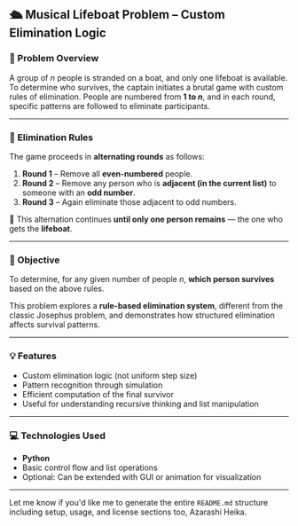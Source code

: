 
## 🛳️ Musical Lifeboat Problem – Custom Elimination Logic

### 📌 Problem Overview

A group of $n$ people is stranded on a boat, and only one lifeboat is available. To determine who survives, the captain initiates a brutal game with custom rules of elimination. People are numbered from **1 to $n$**, and in each round, specific patterns are followed to eliminate participants.

---

### 🔄 Elimination Rules

The game proceeds in **alternating rounds** as follows:

1. **Round 1** – Remove all **even-numbered** people.
2. **Round 2** – Remove any person who is **adjacent (in the current list)** to someone with an **odd number**.
3. **Round 3** – Again eliminate those adjacent to odd numbers.

🔁 This alternation continues **until only one person remains** — the one who gets the **lifeboat**.

---

### 🧠 Objective

To determine, for any given number of people $n$, **which person survives** based on the above rules.

This problem explores a **rule-based elimination system**, different from the classic Josephus problem, and demonstrates how structured elimination affects survival patterns.

---

### 💡 Features

* Custom elimination logic (not uniform step size)
* Pattern recognition through simulation
* Efficient computation of the final survivor
* Useful for understanding recursive thinking and list manipulation

---

### 💻 Technologies Used

* **Python**
* Basic control flow and list operations
* Optional: Can be extended with GUI or animation for visualization

---

Let me know if you'd like me to generate the entire `README.md` structure including setup, usage, and license sections too, Azarashi Heika.
